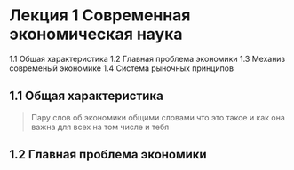# Лекция 1 Современная экономическая наука

1.1 Общая характеристика
1.2 Главная проблема экономики
1.3 Механиз современый экономике
1.4 Система рыночных принципов

## 1.1 Общая характеристика
> Пару слов об экономики общими словами что это такое и как она важна для всех на том числе и тебя

## 1.2 Главная проблема экономики